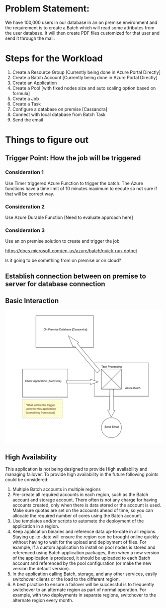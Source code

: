 # Problem Statement:

We have 100,000 users in our database in an on premise environment and the requirement is to create a Batch which will read some attributes from the user database. It will then create PDF files customized for that user and send it through the mail.

# Steps for the Workload

1) Create a Resource Group [Currently being done in Azure Portal Directly]
2) Create a Batch Account [Currently being done in Azure Portal Directly]
3) Create an Application
4) Create a Pool [with fixed nodes size and auto scaling option based on formula]
5) Create a Job
6) Create a Task
7) Configure a database on premise [Cassandra] 
8) Connect with local database from Batch Task
9) Send the email

# Things to figure out

## Trigger Point: How the job will be triggered

### Consideration 1

Use Timer triggered Azure Function to trigger the batch. The Azure functions have a time limit of 10 minutes maximum to eecute so not sure if that will be correct way.

### Consideration 2

Use Azure Durable Function [Need to evaluate approach here]

### Consideration 3

Use an on premise solution to create and trigger the job

https://docs.microsoft.com/en-us/azure/batch/quick-run-dotnet

Is it going to be something from on premise or on cloud?

## Establish connection between on premise to server for database connection

## Basic Interaction

![Basic Interaction](https://github.com/vishaldwivedi/Azure_EmailWorkloadBatch/blob/master/Azure%20Batch.png)

## High Availability

This application is not being designed to provide High availability and managing failover. To provide high availability in the future following points could be considered:

1) Multiple Batch accounts in multiple regions
2) Pre-create all required accounts in each region, such as the Batch account and storage account. There often is not any charge for having accounts created, only when there is data stored or the account is used.
Make sure quotas are set on the accounts ahead of time, so you can allocate the required number of cores using the Batch account.
3) Use templates and/or scripts to automate the deployment of the application in a region.
4) Keep application binaries and reference data up-to-date in all regions. Staying up-to-date will ensure the region can be brought online quickly without having to wait for the upload and deployment of files. For example, if a custom application to install on pool nodes is stored and referenced using Batch application packages, then when a new version of the application is produced, it should be uploaded to each Batch account and referenced by the pool configuration (or make the new version the default version).
5) In the application calling Batch, storage, and any other services, easily switchover clients or the load to the different region.
6) A best practice to ensure a failover will be successful is to frequently switchover to an alternate region as part of normal operation. For example, with two deployments in separate regions, switchover to the alternate region every month.



